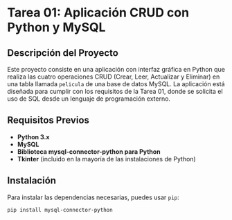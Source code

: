 # Tarea 01: Aplicación CRUD con Python y MySQL

## Descripción del Proyecto

Este proyecto consiste en una aplicación con interfaz gráfica en Python que realiza las cuatro operaciones CRUD (Crear, Leer, Actualizar y Eliminar) en una tabla llamada `pelicula` de una base de datos MySQL. La aplicación está diseñada para cumplir con los requisitos de la Tarea 01, donde se solicita el uso de SQL desde un lenguaje de programación externo.

## Requisitos Previos

- **Python 3.x**
- **MySQL**
- **Biblioteca mysql-connector-python para Python**
- **Tkinter** (incluido en la mayoría de las instalaciones de Python)

## Instalación

Para instalar las dependencias necesarias, puedes usar `pip`:

```bash
pip install mysql-connector-python

